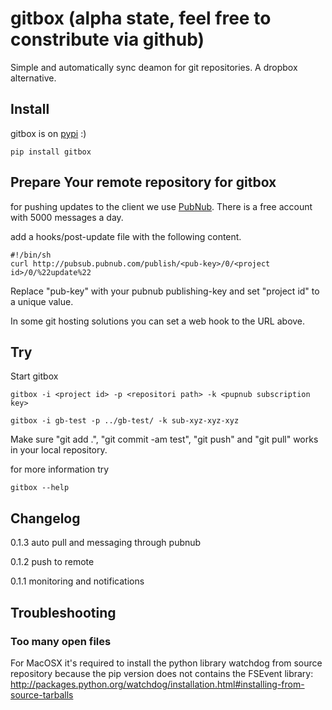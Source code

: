 # gitbox (alpha state, feel free to constribute via github)

Simple and automatically sync deamon for git repositories. A dropbox alternative.


## Install

gitbox is on [pypi](http://pypi.python.org/pypi/gitbox) :)

    pip install gitbox


## Prepare Your remote repository for gitbox

for pushing updates to the client we use [PubNub](http://pubnub.com). There is a free account with 5000 messages a day.

add a hooks/post-update file with the following content.
    
    #!/bin/sh
    curl http://pubsub.pubnub.com/publish/<pub-key>/0/<project id>/0/%22update%22

Replace "pub-key" with your pubnub publishing-key and set "project id" to a unique value.

In some git hosting solutions you can set a web hook to the URL above.


## Try

Start gitbox

    gitbox -i <project id> -p <repositori path> -k <pupnub subscription key>

    gitbox -i gb-test -p ../gb-test/ -k sub-xyz-xyz-xyz


Make sure "git add .", "git commit -am test", "git push" and "git pull" works in your local repository.


for more information try 

    gitbox --help

## Changelog

0.1.3 auto pull and messaging through pubnub

0.1.2 push to remote

0.1.1 monitoring and notifications

## Troubleshooting

### Too many open files

For MacOSX it's required to install the python library watchdog from source
repository because the pip version does not contains the FSEvent library:
http://packages.python.org/watchdog/installation.html#installing-from-source-tarballs
